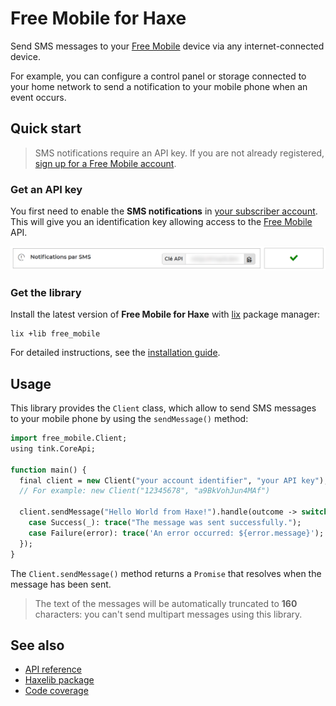 # Free Mobile for Haxe
Send SMS messages to your [Free Mobile](https://mobile.free.fr) device via any internet-connected device.

For example, you can configure a control panel or storage connected to your home network to send a notification to your mobile phone when an event occurs.

## Quick start
> SMS notifications require an API key. If you are not already registered, [sign up for a Free Mobile account](https://mobile.free.fr/subscribe).

### Get an API key
You first need to enable the **SMS notifications** in [your subscriber account](https://mobile.free.fr/account).
This will give you an identification key allowing access to the [Free Mobile](https://mobile.free.fr) API.

![Screenshot](screenshot.png)

### Get the library
Install the latest version of **Free Mobile for Haxe** with [lix](https://github.com/lix-pm/lix.client) package manager:

```shell
lix +lib free_mobile
```

For detailed instructions, see the [installation guide](installation.md).

## Usage
This library provides the `Client` class, which allow to send SMS messages to your mobile phone by using the `sendMessage()` method:

```haxe
import free_mobile.Client;
using tink.CoreApi;

function main() {
  final client = new Client("your account identifier", "your API key");
  // For example: new Client("12345678", "a9BkVohJun4MAf")

  client.sendMessage("Hello World from Haxe!").handle(outcome -> switch outcome {
    case Success(_): trace("The message was sent successfully.");
    case Failure(error): trace('An error occurred: ${error.message}');
  });
}
```

The `Client.sendMessage()` method returns a `Promise` that resolves when the message has been sent.

> The text of the messages will be automatically truncated to **160** characters: you can't send multipart messages using this library.

## See also
- [API reference](api/)
- [Haxelib package](https://lib.haxe.org/p/free_mobile)
- [Code coverage](https://app.codecov.io/gh/cedx/free-mobile.hx)
